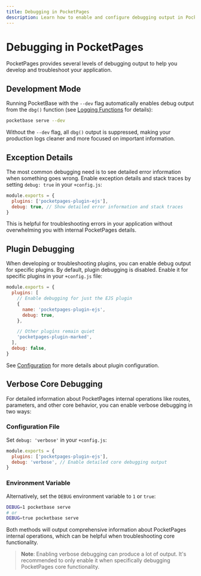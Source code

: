 ```yaml
---
title: Debugging in PocketPages
description: Learn how to enable and configure debugging output in PocketPages applications.
---
```


# Debugging in PocketPages

PocketPages provides several levels of debugging output to help you develop and troubleshoot your application.

## Development Mode

Running PocketBase with the `--dev` flag automatically enables debug output from the `dbg()` function (see [Logging Functions](/docs/global-api/log) for details):

```bash
pocketbase serve --dev
```

Without the `--dev` flag, all `dbg()` output is suppressed, making your production logs cleaner and more focused on important information.

## Exception Details

The most common debugging need is to see detailed error information when something goes wrong. Enable exception details and stack traces by setting `debug: true` in your `+config.js`:

```javascript
module.exports = {
  plugins: ['pocketpages-plugin-ejs'],
  debug: true, // Show detailed error information and stack traces
}
```

This is helpful for troubleshooting errors in your application without overwhelming you with internal PocketPages details.

## Plugin Debugging

When developing or troubleshooting plugins, you can enable debug output for specific plugins. By default, plugin debugging is disabled. Enable it for specific plugins in your `+config.js` file:

```javascript
module.exports = {
  plugins: [
    // Enable debugging for just the EJS plugin
    {
      name: 'pocketpages-plugin-ejs',
      debug: true,
    },

    // Other plugins remain quiet
    'pocketpages-plugin-marked',
  ],
  debug: false,
}
```

See [Configuration](/docs/config) for more details about plugin configuration.

## Verbose Core Debugging

For detailed information about PocketPages internal operations like routes, parameters, and other core behavior, you can enable verbose debugging in two ways:

### Configuration File

Set `debug: 'verbose'` in your `+config.js`:

```javascript
module.exports = {
  plugins: ['pocketpages-plugin-ejs'],
  debug: 'verbose', // Enable detailed core debugging output
}
```

### Environment Variable

Alternatively, set the `DEBUG` environment variable to `1` or `true`:

```bash
DEBUG=1 pocketbase serve
# or
DEBUG=true pocketbase serve
```

Both methods will output comprehensive information about PocketPages internal operations, which can be helpful when troubleshooting core functionality.

> **Note**: Enabling verbose debugging can produce a lot of output. It's recommended to only enable it when specifically debugging PocketPages core functionality.

